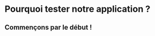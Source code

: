 <!-- .slide: class="transition" -->

# Pourquoi tester notre application ? 

## Commençons par le début !

